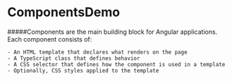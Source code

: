 # ComponentsDemo

#####Components are the main building block for Angular applications. Each component consists of:

    - An HTML template that declares what renders on the page
    - A TypeScript class that defines behavior
    - A CSS selector that defines how the component is used in a template
    - Optionally, CSS styles applied to the template
